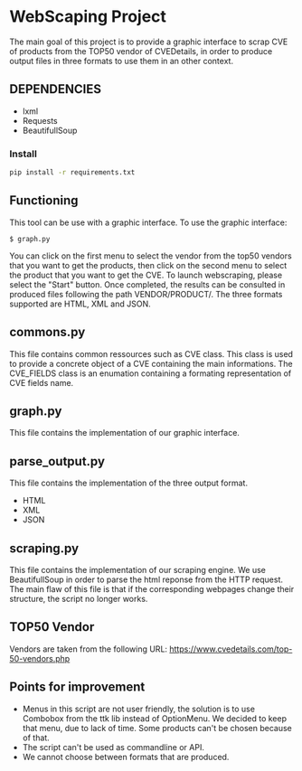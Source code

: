 # WebScaping Project
The main goal of this project is to provide a graphic interface to scrap CVE of products from the TOP50 vendor of CVEDetails, in order to produce output files in three formats to use them in an other context.
## DEPENDENCIES
- lxml
- Requests
- BeautifullSoup
### Install
```bash
pip install -r requirements.txt
```

## Functioning
This tool can be use with a graphic interface.
To use the graphic interface:
```
$ graph.py
```
You can click on the first menu to select the vendor from the top50 vendors that you want to get the products, then click on the second menu to select the product that you want to get the CVE. To launch webscraping, please select the "Start" button.
Once completed, the results can be consulted in produced files following the path VENDOR/PRODUCT/. The three formats supported are HTML, XML and JSON.

## commons.py
This file contains common ressources such as CVE class.
This class is used to provide a concrete object of a CVE containing the main informations.
The CVE_FIELDS class is an enumation containing a formating representation of CVE fields name.

## graph.py
This file contains the implementation of our graphic interface.

## parse_output.py
This file contains the implementation of the three output format.
- HTML
- XML
- JSON

## scraping.py
This file contains the implementation of our scraping engine. We use BeautifullSoup in order to parse the html reponse from the HTTP request. The main flaw of this file is that if the corresponding webpages change their structure, the script no longer works.

## TOP50 Vendor
Vendors are taken from the following URL: https://www.cvedetails.com/top-50-vendors.php

## Points for improvement
- Menus in this script are not user friendly, the solution is to use Combobox from the ttk lib instead of OptionMenu. We decided to keep that menu, due to lack of time. Some products can't be chosen because of that. 
- The script can't be used as commandline or API.
- We cannot choose between formats that are produced.
